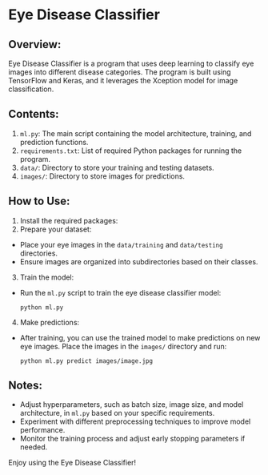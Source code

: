 # Eye Disease Classifier

## Overview:
Eye Disease Classifier is a program that uses deep learning to classify eye images into different disease categories. The program is built using TensorFlow and Keras, and it leverages the Xception model for image classification.

## Contents:
1. `ml.py`: The main script containing the model architecture, training, and prediction functions.
2. `requirements.txt`: List of required Python packages for running the program.
3. `data/`: Directory to store your training and testing datasets.
4. `images/`: Directory to store images for predictions.

## How to Use:
1. Install the required packages:
2. Prepare your dataset:
- Place your eye images in the `data/training` and `data/testing` directories.
- Ensure images are organized into subdirectories based on their classes.

3. Train the model:
- Run the `ml.py` script to train the eye disease classifier model:
  ```
  python ml.py
  ```

4. Make predictions:
- After training, you can use the trained model to make predictions on new eye images. Place the images in the `images/` directory and run:
  ```
  python ml.py predict images/image.jpg
  ```

## Notes:
- Adjust hyperparameters, such as batch size, image size, and model architecture, in `ml.py` based on your specific requirements.
- Experiment with different preprocessing techniques to improve model performance.
- Monitor the training process and adjust early stopping parameters if needed.

Enjoy using the Eye Disease Classifier!

